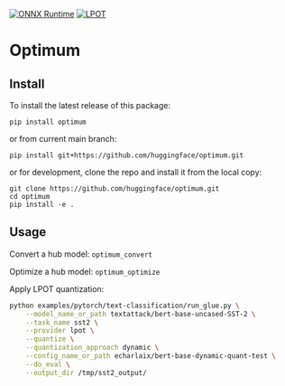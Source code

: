 [![ONNX Runtime](https://github.com/huggingface/optimum/actions/workflows/test-onnxruntime.yml/badge.svg)](https://github.com/huggingface/optimum/actions/workflows/test-onnxruntime.yml)
[![LPOT](https://github.com/huggingface/optimum/actions/workflows/test-intel.yml/badge.svg)](https://github.com/huggingface/optimum/actions/workflows/test-intel.yml)

# Optimum

## Install
To install the latest release of this package:

`pip install optimum`

or from current main branch:

`pip install git+https://github.com/huggingface/optimum.git`

or for development, clone the repo and install it from the local copy:

```
git clone https://github.com/huggingface/optimum.git
cd optimum 
pip install -e .
```


## Usage
Convert a hub model:
`optimum_convert` 

Optimize a hub model:
`optimum_optimize` 

Apply LPOT quantization:

```bash
python examples/pytorch/text-classification/run_glue.py \
    --model_name_or_path textattack/bert-base-uncased-SST-2 \
    --task_name sst2 \
    --provider lpot \
    --quantize \
    --quantization_approach dynamic \
    --config_name_or_path echarlaix/bert-base-dynamic-quant-test \
    --do_eval \
    --output_dir /tmp/sst2_output/
```
